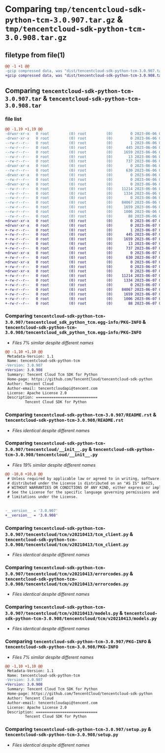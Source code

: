 # Comparing `tmp/tencentcloud-sdk-python-tcm-3.0.907.tar.gz` & `tmp/tencentcloud-sdk-python-tcm-3.0.908.tar.gz`

## filetype from file(1)

```diff
@@ -1 +1 @@
-gzip compressed data, was "dist/tencentcloud-sdk-python-tcm-3.0.907.tar", last modified: Tue Jun  6 02:35:41 2023, max compression
+gzip compressed data, was "dist/tencentcloud-sdk-python-tcm-3.0.908.tar", last modified: Wed Jun  7 00:33:12 2023, max compression
```

## Comparing `tencentcloud-sdk-python-tcm-3.0.907.tar` & `tencentcloud-sdk-python-tcm-3.0.908.tar`

### file list

```diff
@@ -1,19 +1,19 @@
-drwxr-xr-x   0 root         (0) root         (0)        0 2023-06-06 02:35:41.000000 tencentcloud-sdk-python-tcm-3.0.907/
-drwxr-xr-x   0 root         (0) root         (0)        0 2023-06-06 02:35:41.000000 tencentcloud-sdk-python-tcm-3.0.907/tencentcloud_sdk_python_tcm.egg-info/
--rw-r--r--   0 root         (0) root         (0)        1 2023-06-06 02:35:41.000000 tencentcloud-sdk-python-tcm-3.0.907/tencentcloud_sdk_python_tcm.egg-info/dependency_links.txt
--rw-r--r--   0 root         (0) root         (0)      445 2023-06-06 02:35:41.000000 tencentcloud-sdk-python-tcm-3.0.907/tencentcloud_sdk_python_tcm.egg-info/SOURCES.txt
--rw-r--r--   0 root         (0) root         (0)     1659 2023-06-06 02:35:41.000000 tencentcloud-sdk-python-tcm-3.0.907/tencentcloud_sdk_python_tcm.egg-info/PKG-INFO
--rw-r--r--   0 root         (0) root         (0)       13 2023-06-06 02:35:41.000000 tencentcloud-sdk-python-tcm-3.0.907/tencentcloud_sdk_python_tcm.egg-info/top_level.txt
--rw-r--r--   0 root         (0) root         (0)      737 2023-06-06 02:35:41.000000 tencentcloud-sdk-python-tcm-3.0.907/README.rst
-drwxr-xr-x   0 root         (0) root         (0)        0 2023-06-06 02:35:41.000000 tencentcloud-sdk-python-tcm-3.0.907/tencentcloud/
--rw-r--r--   0 root         (0) root         (0)      630 2023-06-06 02:35:41.000000 tencentcloud-sdk-python-tcm-3.0.907/tencentcloud/__init__.py
-drwxr-xr-x   0 root         (0) root         (0)        0 2023-06-06 02:35:41.000000 tencentcloud-sdk-python-tcm-3.0.907/tencentcloud/tcm/
--rw-r--r--   0 root         (0) root         (0)        0 2023-06-06 02:35:41.000000 tencentcloud-sdk-python-tcm-3.0.907/tencentcloud/tcm/__init__.py
-drwxr-xr-x   0 root         (0) root         (0)        0 2023-06-06 02:35:41.000000 tencentcloud-sdk-python-tcm-3.0.907/tencentcloud/tcm/v20210413/
--rw-r--r--   0 root         (0) root         (0)    11214 2023-06-06 02:35:41.000000 tencentcloud-sdk-python-tcm-3.0.907/tencentcloud/tcm/v20210413/tcm_client.py
--rw-r--r--   0 root         (0) root         (0)     1334 2023-06-06 02:35:41.000000 tencentcloud-sdk-python-tcm-3.0.907/tencentcloud/tcm/v20210413/errorcodes.py
--rw-r--r--   0 root         (0) root         (0)        0 2023-06-06 02:35:41.000000 tencentcloud-sdk-python-tcm-3.0.907/tencentcloud/tcm/v20210413/__init__.py
--rw-r--r--   0 root         (0) root         (0)    84067 2023-06-06 02:35:41.000000 tencentcloud-sdk-python-tcm-3.0.907/tencentcloud/tcm/v20210413/models.py
--rw-r--r--   0 root         (0) root         (0)     1659 2023-06-06 02:35:41.000000 tencentcloud-sdk-python-tcm-3.0.907/PKG-INFO
--rw-r--r--   0 root         (0) root         (0)     1006 2023-06-06 02:35:41.000000 tencentcloud-sdk-python-tcm-3.0.907/setup.py
--rw-r--r--   0 root         (0) root         (0)       88 2023-06-06 02:35:41.000000 tencentcloud-sdk-python-tcm-3.0.907/setup.cfg
+drwxr-xr-x   0 root         (0) root         (0)        0 2023-06-07 00:33:12.000000 tencentcloud-sdk-python-tcm-3.0.908/
+drwxr-xr-x   0 root         (0) root         (0)        0 2023-06-07 00:33:12.000000 tencentcloud-sdk-python-tcm-3.0.908/tencentcloud_sdk_python_tcm.egg-info/
+-rw-r--r--   0 root         (0) root         (0)        1 2023-06-07 00:33:12.000000 tencentcloud-sdk-python-tcm-3.0.908/tencentcloud_sdk_python_tcm.egg-info/dependency_links.txt
+-rw-r--r--   0 root         (0) root         (0)      445 2023-06-07 00:33:12.000000 tencentcloud-sdk-python-tcm-3.0.908/tencentcloud_sdk_python_tcm.egg-info/SOURCES.txt
+-rw-r--r--   0 root         (0) root         (0)     1659 2023-06-07 00:33:12.000000 tencentcloud-sdk-python-tcm-3.0.908/tencentcloud_sdk_python_tcm.egg-info/PKG-INFO
+-rw-r--r--   0 root         (0) root         (0)       13 2023-06-07 00:33:12.000000 tencentcloud-sdk-python-tcm-3.0.908/tencentcloud_sdk_python_tcm.egg-info/top_level.txt
+-rw-r--r--   0 root         (0) root         (0)      737 2023-06-07 00:33:12.000000 tencentcloud-sdk-python-tcm-3.0.908/README.rst
+drwxr-xr-x   0 root         (0) root         (0)        0 2023-06-07 00:33:12.000000 tencentcloud-sdk-python-tcm-3.0.908/tencentcloud/
+-rw-r--r--   0 root         (0) root         (0)      630 2023-06-07 00:33:12.000000 tencentcloud-sdk-python-tcm-3.0.908/tencentcloud/__init__.py
+drwxr-xr-x   0 root         (0) root         (0)        0 2023-06-07 00:33:12.000000 tencentcloud-sdk-python-tcm-3.0.908/tencentcloud/tcm/
+-rw-r--r--   0 root         (0) root         (0)        0 2023-06-07 00:33:12.000000 tencentcloud-sdk-python-tcm-3.0.908/tencentcloud/tcm/__init__.py
+drwxr-xr-x   0 root         (0) root         (0)        0 2023-06-07 00:33:12.000000 tencentcloud-sdk-python-tcm-3.0.908/tencentcloud/tcm/v20210413/
+-rw-r--r--   0 root         (0) root         (0)    11214 2023-06-07 00:33:12.000000 tencentcloud-sdk-python-tcm-3.0.908/tencentcloud/tcm/v20210413/tcm_client.py
+-rw-r--r--   0 root         (0) root         (0)     1334 2023-06-07 00:33:12.000000 tencentcloud-sdk-python-tcm-3.0.908/tencentcloud/tcm/v20210413/errorcodes.py
+-rw-r--r--   0 root         (0) root         (0)        0 2023-06-07 00:33:12.000000 tencentcloud-sdk-python-tcm-3.0.908/tencentcloud/tcm/v20210413/__init__.py
+-rw-r--r--   0 root         (0) root         (0)    84067 2023-06-07 00:33:12.000000 tencentcloud-sdk-python-tcm-3.0.908/tencentcloud/tcm/v20210413/models.py
+-rw-r--r--   0 root         (0) root         (0)     1659 2023-06-07 00:33:12.000000 tencentcloud-sdk-python-tcm-3.0.908/PKG-INFO
+-rw-r--r--   0 root         (0) root         (0)     1006 2023-06-07 00:33:12.000000 tencentcloud-sdk-python-tcm-3.0.908/setup.py
+-rw-r--r--   0 root         (0) root         (0)       88 2023-06-07 00:33:12.000000 tencentcloud-sdk-python-tcm-3.0.908/setup.cfg
```

### Comparing `tencentcloud-sdk-python-tcm-3.0.907/tencentcloud_sdk_python_tcm.egg-info/PKG-INFO` & `tencentcloud-sdk-python-tcm-3.0.908/tencentcloud_sdk_python_tcm.egg-info/PKG-INFO`

 * *Files 7% similar despite different names*

```diff
@@ -1,10 +1,10 @@
 Metadata-Version: 1.1
 Name: tencentcloud-sdk-python-tcm
-Version: 3.0.907
+Version: 3.0.908
 Summary: Tencent Cloud Tcm SDK for Python
 Home-page: https://github.com/TencentCloud/tencentcloud-sdk-python
 Author: Tencent Cloud
 Author-email: tencentcloudapi@tencent.com
 License: Apache License 2.0
 Description: ============================
         Tencent Cloud SDK for Python
```

### Comparing `tencentcloud-sdk-python-tcm-3.0.907/README.rst` & `tencentcloud-sdk-python-tcm-3.0.908/README.rst`

 * *Files identical despite different names*

### Comparing `tencentcloud-sdk-python-tcm-3.0.907/tencentcloud/__init__.py` & `tencentcloud-sdk-python-tcm-3.0.908/tencentcloud/__init__.py`

 * *Files 19% similar despite different names*

```diff
@@ -10,8 +10,8 @@
 # Unless required by applicable law or agreed to in writing, software
 # distributed under the License is distributed on an "AS IS" BASIS,
 # WITHOUT WARRANTIES OR CONDITIONS OF ANY KIND, either express or implied.
 # See the License for the specific language governing permissions and
 # limitations under the License.
 
 
-__version__ = '3.0.907'
+__version__ = '3.0.908'
```

### Comparing `tencentcloud-sdk-python-tcm-3.0.907/tencentcloud/tcm/v20210413/tcm_client.py` & `tencentcloud-sdk-python-tcm-3.0.908/tencentcloud/tcm/v20210413/tcm_client.py`

 * *Files identical despite different names*

### Comparing `tencentcloud-sdk-python-tcm-3.0.907/tencentcloud/tcm/v20210413/errorcodes.py` & `tencentcloud-sdk-python-tcm-3.0.908/tencentcloud/tcm/v20210413/errorcodes.py`

 * *Files identical despite different names*

### Comparing `tencentcloud-sdk-python-tcm-3.0.907/tencentcloud/tcm/v20210413/models.py` & `tencentcloud-sdk-python-tcm-3.0.908/tencentcloud/tcm/v20210413/models.py`

 * *Files identical despite different names*

### Comparing `tencentcloud-sdk-python-tcm-3.0.907/PKG-INFO` & `tencentcloud-sdk-python-tcm-3.0.908/PKG-INFO`

 * *Files 7% similar despite different names*

```diff
@@ -1,10 +1,10 @@
 Metadata-Version: 1.1
 Name: tencentcloud-sdk-python-tcm
-Version: 3.0.907
+Version: 3.0.908
 Summary: Tencent Cloud Tcm SDK for Python
 Home-page: https://github.com/TencentCloud/tencentcloud-sdk-python
 Author: Tencent Cloud
 Author-email: tencentcloudapi@tencent.com
 License: Apache License 2.0
 Description: ============================
         Tencent Cloud SDK for Python
```

### Comparing `tencentcloud-sdk-python-tcm-3.0.907/setup.py` & `tencentcloud-sdk-python-tcm-3.0.908/setup.py`

 * *Files identical despite different names*

